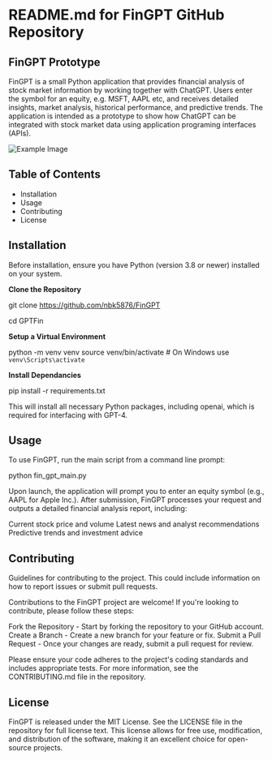 # README.md for FinGPT GitHub Repository

## FinGPT Prototype
FinGPT is a small Python application that provides financial analysis of stock market information by working together with ChatGPT. Users enter the symbol for an equity, e.g. MSFT, AAPL etc, and receives detailed insights, market analysis, historical performance, and predictive trends. The application is intended as a prototype to show how ChatGPT can be integrated with stock market data using application programing interfaces (APIs). 

![Example Image](https://nbk5876.github.io/FinGPT/image/FinGpt-Prototype-Concept-Diagram.png "FinGPT Overview Flow")

## Table of Contents
- Installation
- Usage
- Contributing
- License

## Installation
Before installation, ensure you have Python (version 3.8 or newer) installed on your system.

**Clone the Repository**

git clone https://github.com/nbk5876/FinGPT

cd GPTFin

**Setup a Virtual Environment**

python -m venv venv
source venv/bin/activate  # On Windows use `venv\Scripts\activate`

**Install Dependancies**

pip install -r requirements.txt

This will install all necessary Python packages, including openai, which is required for interfacing with GPT-4. 

## Usage
To use FinGPT, run the main script from a command line prompt:

python fin_gpt_main.py

Upon launch, the application will prompt you to enter an equity symbol (e.g., AAPL for Apple Inc.). After submission, FinGPT processes your request and outputs a detailed financial analysis report, including:

Current stock price and volume
Latest news and analyst recommendations
Predictive trends and investment advice

## Contributing
Guidelines for contributing to the project. This could include information on how to report issues or submit pull requests.

Contributions to the FinGPT project are welcome! If you're looking to contribute, please follow these steps:

Fork the Repository - Start by forking the repository to your GitHub account.
Create a Branch - Create a new branch for your feature or fix.
Submit a Pull Request - Once your changes are ready, submit a pull request for review.

Please ensure your code adheres to the project's coding standards and includes appropriate tests. For more information, see the CONTRIBUTING.md file in the repository.

## License

FinGPT is released under the MIT License. See the LICENSE file in the repository for full license text. This license allows for free use, modification, and distribution of the software, making it an excellent choice for open-source projects.


